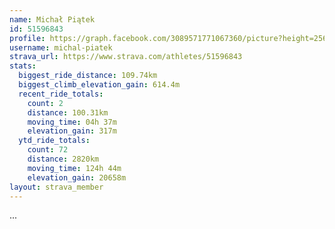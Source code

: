 ```yaml
---
name: Michał Piątek
id: 51596843
profile: https://graph.facebook.com/3089571771067360/picture?height=256&width=256
username: michal-piatek
strava_url: https://www.strava.com/athletes/51596843
stats:
  biggest_ride_distance: 109.74km
  biggest_climb_elevation_gain: 614.4m
  recent_ride_totals:
    count: 2
    distance: 100.31km
    moving_time: 04h 37m
    elevation_gain: 317m
  ytd_ride_totals:
    count: 72
    distance: 2820km
    moving_time: 124h 44m
    elevation_gain: 20658m
layout: strava_member
--- 
```

...
